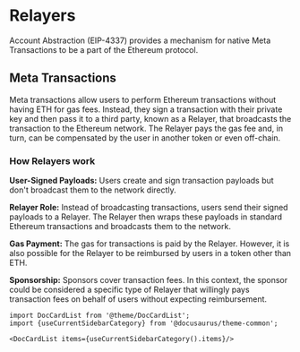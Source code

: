 # Relayers
 
Account Abstraction (EIP-4337) provides a mechanism for native Meta Transactions to be a part of the Ethereum protocol. 

## Meta Transactions

Meta transactions allow users to perform Ethereum transactions without having ETH for gas fees. Instead, they sign a transaction with their private key and then pass it to a third party, known as a Relayer, that broadcasts the transaction to the Ethereum network. The Relayer pays the gas fee and, in turn, can be compensated by the user in another token or even off-chain.

### How Relayers work

**User-Signed Payloads:** Users create and sign transaction payloads but don't broadcast them to the network directly.

**Relayer Role:** Instead of broadcasting transactions, users send their signed payloads to a Relayer. The Relayer then wraps these payloads in standard Ethereum transactions and broadcasts them to the network.

**Gas Payment:** The gas for transactions is paid by the Relayer. However, it is also possible for the Relayer to be reimbursed by users in a token other than ETH.

**Sponsorship:** Sponsors cover transaction fees. In this context, the sponsor could be considered a specific type of Relayer that willingly pays transaction fees on behalf of users without expecting reimbursement.



```mdx-code-block
import DocCardList from '@theme/DocCardList';
import {useCurrentSidebarCategory} from '@docusaurus/theme-common';

<DocCardList items={useCurrentSidebarCategory().items}/>
```
